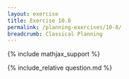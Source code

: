```yaml
---
layout: exercise
title: Exercise 10.8
permalink: /planning-exercises/10-8/
breadcrumb: Classical Planning
---
```


{% include mathjax_support %}

<div><i class="arrow-up loader" data-chapter="planning-exercises" data-exercise="ex_8" data-rating="0"></i></div>
{% include_relative question.md %}
